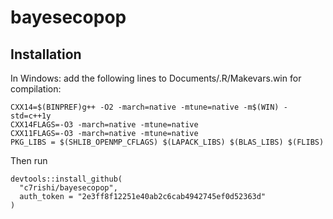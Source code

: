 # bayesecopop

## Installation

In Windows: add the following lines to Documents/.R/Makevars.win 
for compilation:

```
CXX14=$(BINPREF)g++ -O2 -march=native -mtune=native -m$(WIN) -std=c++1y
CXX14FLAGS=-O3 -march=native -mtune=native
CXX11FLAGS=-O3 -march=native -mtune=native
PKG_LIBS = $(SHLIB_OPENMP_CFLAGS) $(LAPACK_LIBS) $(BLAS_LIBS) $(FLIBS)
```

Then run
```
devtools::install_github(
  "c7rishi/bayesecopop",
  auth_token = "2e3ff8f12251e40ab2c6cab4942745ef0d52363d"
)
```
